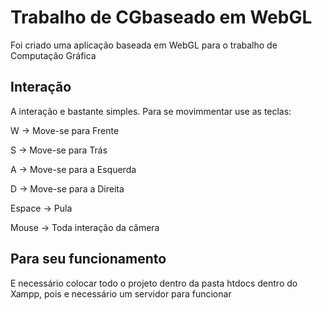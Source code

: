 # Trabalho de CGbaseado em WebGL

Foi criado uma aplicação baseada em WebGL para o trabalho de Computação Gráfica

## Interação

A interação e bastante simples.
Para se movimmentar use as teclas:

W -> Move-se para Frente

S -> Move-se para Trás

A -> Move-se para a Esquerda

D -> Move-se para a Direita

Espace -> Pula

Mouse -> Toda interação da câmera


## Para seu funcionamento

E necessário colocar todo o projeto dentro da pasta htdocs dentro do Xampp, pois e necessário um servidor para funcionar
